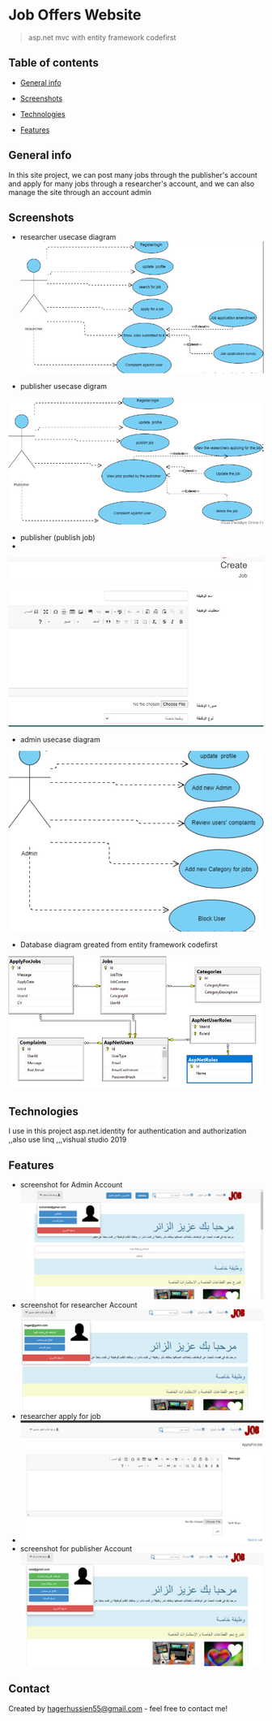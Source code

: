 # Job Offers Website
> asp.net mvc with entity framework codefirst
## Table of contents
* [General info](#general-info)
* [Screenshots](#screenshots)
* [Technologies](#technologies)

* [Features](#features)


## General info
In this site project, we can post many jobs through the publisher's account and apply for many jobs through a researcher's account, and we can also manage the site through an account admin
## Screenshots
* researcher usecase diagram
![Example screenshot](./imgs/researcher.PNG)

* publisher usecase digram

![Example screenshot](./imgs/publisher.PNG)

* publisher (publish job)
* 
![Example screenshot](./imgs/acpu.PNG)
* admin usecase diagram

![Example screenshot](./imgs/admin.PNG)
* Database diagram greated from entity framework codefirst

![Example screenshot](./imgs/database.PNG)



## Technologies
 I use in this project asp.net.identity for authentication and authorization ,,also use linq ,,,vishual studio 2019


## Features

* screenshot for Admin Account
![Example screenshot](./imgs/ad.PNG)
* screenshot for researcher Account
![Example screenshot](./imgs/re.PNG)
* researcher apply for job
* ![Example screenshot](./imgs/acre.PNG)
* screenshot for publisher Account
![Example screenshot](./imgs/pu.PNG)



## Contact
Created by  hagerhussien55@gmail.com - feel free to contact me!
